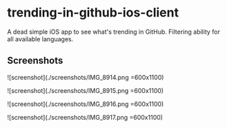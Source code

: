 # trending-in-github-ios-client
A dead simple iOS app to see what's trending in GitHub. Filtering ability for all available languages.

## Screenshots

![screenshot](./screenshots/IMG_8914.png =600x1100)

![screenshot](./screenshots/IMG_8915.png =600x1100)

![screenshot](./screenshots/IMG_8916.png =600x1100)

![screenshot](./screenshots/IMG_8917.png =600x1100)
